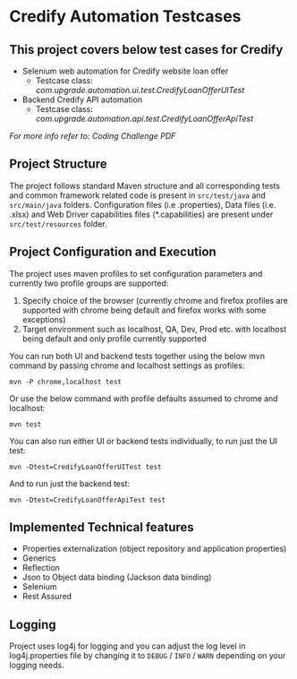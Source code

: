 # Credify Automation Testcases 

## This project covers below test cases for Credify
* Selenium web automation for Credify website loan offer        
  - Testcase class: *com.upgrade.automation.ui.test.CredifyLoanOfferUITest*
* Backend Credify API automation
  - Testcase class: *com.upgrade.automation.api.test.CredifyLoanOfferApiTest* 

*For more info refer to: Coding Challenge PDF*
  
Project Structure
-----------------------------------

The project follows standard Maven structure and all corresponding tests and common framework related code is present in `src/test/java` and  `src/main/java` folders. Configuration files (i.e .properties), Data files (i.e. .xlsx) and Web Driver capabilities files (*.capabilities) are present under `src/test/resources` folder.

Project Configuration and Execution
------------------------------------
The project uses maven profiles to set configuration parameters and currently two profile groups are supported: 
1) Specify choice of the browser (currently chrome and firefox profiles are supported with chrome being default and firefox works with some exceptions)  
2) Target environment such as localhost, QA, Dev, Prod etc. with localhost being default and only profile currently supported

You can run both UI and backend tests together using the below mvn command by passing chrome and localhost settings as profiles:

```
mvn -P chrome,localhost test
```
Or use the below command with profile defaults assumed to chrome and localhost:
```
mvn test
```

You can also run either UI or backend tests individually, to run just the UI test: 

```
mvn -Dtest=CredifyLoanOfferUITest test
```

And to run just the backend test: 

```
mvn -Dtest=CredifyLoanOfferApiTest test
```

Implemented Technical features
-------------------------------
* Properties externalization (object repository and application properties)
* Generics 
* Reflection
* Json to Object data binding (Jackson data binding)
* Selenium
* Rest Assured

Logging
-------

Project uses log4j for logging and you can adjust the log level in log4j.properties file by changing it to `DEBUG` / `INFO` / `WARN` depending on your logging needs.
